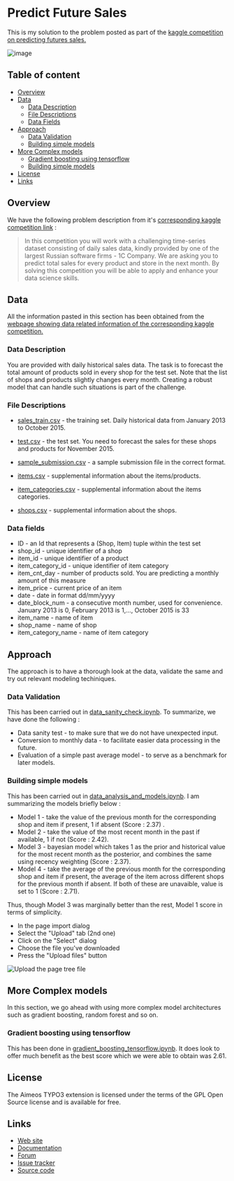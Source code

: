 Predict Future Sales
======================
This is my solution to the problem posted as part of the  [kaggle competition on predicting futures sales.](https://www.kaggle.com/c/competitive-data-science-predict-future-sales)

 ![image](https://github.com/babinu-uthup-4JESUS/Kaggle-Predict-Future-Sales/blob/master/rel_images/kaggle_comp.png)

## Table of content

- [Overview](#overview)
- [Data](#data)
    - [Data Description](#data-description)
    - [File Descriptions](#file-descriptions)
    - [Data Fields](#data-fields)    
- [Approach](#approach)
    - [Data Validation](#data-validation)
    - [Building simple models](#building-simple-models)
- [More Complex models](#more-complex-models)
    - [Gradient boosting using tensorflow](#gradient-boosting-using-tensorflow)
    - [Building simple models](#building-simple-models)
- [License](#license)
- [Links](#links)

## Overview

We have the following problem description from it's [corresponding kaggle competition link](https://www.kaggle.com/c/competitive-data-science-predict-future-sales/overview/description) :
>In this competition you will work with a challenging time-series dataset consisting of daily sales data, kindly provided by one of the largest Russian software firms - 1C Company. We are asking you to predict total sales for every product and store in the next month. By solving this competition you will be able to apply and enhance your data science skills.

## Data

All the information pasted in this section has been obtained from the [webpage showing data related information of the corresponding kaggle competition.](https://www.kaggle.com/c/competitive-data-science-predict-future-sales/data)


### Data Description
 
You are provided with daily historical sales data. The task is to forecast the total amount of products sold in every shop for the test set. Note that the list of shops and products slightly changes every month. Creating a robust model that can handle such situations is part of the challenge.

### File Descriptions

- [sales_train.csv](https://github.com/babinu-uthup-4JESUS/Kaggle-Predict-Future-Sales/blob/master/input/sales_train.csv) - the training set. Daily historical data from January 2013 to October 2015.

- [test.csv](https://github.com/babinu-uthup-4JESUS/Kaggle-Predict-Future-Sales/blob/master/input/test.csv) - the test set. You need to forecast the sales for these shops and products for November 2015.

- [sample_submission.csv](https://github.com/babinu-uthup-4JESUS/Kaggle-Predict-Future-Sales/blob/master/input/sample_submission.csv) - a sample submission file in the correct format.

- [items.csv](https://github.com/babinu-uthup-4JESUS/Kaggle-Predict-Future-Sales/blob/master/input/items.csv) - supplemental information about the items/products.

- [item_categories.csv](https://github.com/babinu-uthup-4JESUS/Kaggle-Predict-Future-Sales/blob/master/input/item_categories.csv) - supplemental information about the items categories.

- [shops.csv](https://github.com/babinu-uthup-4JESUS/Kaggle-Predict-Future-Sales/blob/master/input/shops.csv) - supplemental information about the shops.

### Data fields

- ID - an Id that represents a (Shop, Item) tuple within the test set
- shop_id - unique identifier of a shop
- item_id - unique identifier of a product
- item_category_id - unique identifier of item category
- item_cnt_day - number of products sold. You are predicting a monthly amount of this measure
- item_price - current price of an item
- date - date in format dd/mm/yyyy
- date_block_num - a consecutive month number, used for convenience. January 2013 is 0, February 2013 is 1,..., October 2015 is 33
- item_name - name of item
- shop_name - name of shop
- item_category_name - name of item category

## Approach

The approach is to have a thorough look at the data, validate the same and try out relevant modeling techiniques. 

### Data Validation

This has been carried out in [data_sanity_check.ipynb](https://github.com/babinu-uthup-4JESUS/Kaggle-Predict-Future-Sales/blob/master/data_sanity_check/data_sanity_check.ipynb). To summarize, we have done the following :

- Data sanity test - to make sure that we do not have unexpected input.
- Conversion to monthly data - to facilitate easier data processing in the future.
- Evaluation of a simple past average model - to serve as a benchmark for later models.

### Building simple models

This has been carried out in [data_analysis_and_models.ipynb](https://github.com/babinu-uthup-4JESUS/Kaggle-Predict-Future-Sales/blob/master/data_analysis_and_models/data_analysis_and_models.ipynb). I am summarizing the models briefly below :

- Model 1 - take the value of the previous month for the corresponding shop and item if present, 1 if absent (Score : 2.37) .
- Model 2 - take the value of the most recent month in the past if available, 1 if not (Score : 2.42).
- Model 3 - bayesian model which takes 1 as the prior and historical value for the most recent month as the posterior, and combines the same using recency weighting (Score : 2.37).
- Model 4 - take the average of the previous month for the corresponding shop and item if present, the average of the item across different shops for the previous month if absent. If both of these are unavaible, value is set to 1 (Score : 2.71).

Thus, though Model 3 was marginally better than the rest, Model 1 score in terms of simplicity.


* In the page import dialog
* Select the "Upload" tab (2nd one)
* Click on the "Select" dialog
* Choose the file you've downloaded
* Press the "Upload files" button

![Upload the page tree file](https://aimeos.org/docs/images/Aimeos-typo3-pages-upload.png)

## More Complex models

In this section, we go ahead with using more complex model architectures such as gradient boosting, random forest and so on.

### Gradient boosting using tensorflow
This has been done in [gradient_boosting_tensorflow.ipynb](https://github.com/babinu-uthup-4JESUS/Kaggle-Predict-Future-Sales/blob/master/gradient_boosting_tensorflow.ipynb). It does look to offer much benefit as the best score which we were able to obtain was 2.61.

## License

The Aimeos TYPO3 extension is licensed under the terms of the GPL Open Source
license and is available for free.

## Links

* [Web site](https://aimeos.org/integrations/typo3-shop-extension/)
* [Documentation](https://aimeos.org/docs/TYPO3)
* [Forum](https://aimeos.org/help/typo3-extension-f16/)
* [Issue tracker](https://github.com/aimeos/aimeos-typo3/issues)
* [Source code](https://github.com/aimeos/aimeos-typo3)
